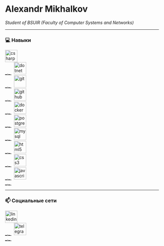 # Alexandr Mikhalkov

*Student of BSUIR (Faculty of Computer Systems and Networks)*

---

### 💻 Навыки

<p align="left">
  <a href="https://learn.microsoft.com/ru-ru/dotnet/csharp/" target="_blank" rel="noreferrer"> 
    <img src="https://skillicons.dev/icons?i=cs" alt="csharp" width="40" height="40"/>
    <br>_._
  </a>&nbsp;
  <a href="https://dotnet.microsoft.com/" target="_blank" rel="noreferrer"> 
    <img src="https://skillicons.dev/icons?i=dotnet" alt="dotnet" width="40" height="40"/> 
    <br>_._
  </a>&nbsp;
  <a href="https://git-scm.com/" target="_blank" rel="noreferrer"> 
    <img src="https://skillicons.dev/icons?i=git" alt="git" width="40" height="40"/> 
    <br>_._
  </a>&nbsp;
  <a href="https://github.com/" target="_blank" rel="noreferrer"> 
    <img src="https://skillicons.dev/icons?i=github" alt="github" width="40" height="40"/> 
    <br>_._
  </a>&nbsp;
  <a href="https.com/" target="_blank" rel="noreferrer"> 
    <img src="https://skillicons.dev/icons?i=docker" alt="docker" width="40" height="40"/> 
    <br>_._
  </a>&nbsp;
  <a href="https://www.postgresql.org" target="_blank" rel="noreferrer"> 
    <img src="https://skillicons.dev/icons?i=postgresql" alt="postgresql" width="40" height="40"/> 
    <br>_._
  </a>&nbsp;
  <a href="https://www.mysql.com/" target="_blank" rel="noreferrer"> 
    <img src="https://skillicons.dev/icons?i=mysql" alt="mysql" width="40" height="40"/> 
    <br>_._
  </a>&nbsp;
  <a href="https://www.w3.org/html/" target="_blank" rel="noreferrer"> 
    <img src="https://skillicons.dev/icons?i=html" alt="html5" width="40" height="40"/> 
    <br>_._
  </a>&nbsp;
  <a href="https://www.w3schools.com/css/" target="_blank" rel="noreferrer"> 
    <img src="https://skillicons.dev/icons?i=css" alt="css3" width="40" height="40"/> 
    <br>_._
  </a>&nbsp;
  <a href="https://developer.mozilla.org/en-US/docs/Web/JavaScript" target="_blank" rel="noreferrer"> 
    <img src="https://skillicons.dev/icons?i=js" alt="javascript" width="40" height="40"/> 
    <br>_._
  </a>&nbsp;
</p>

---

### 📫 Социальные сети

<p align="left">
  <a href="[ССЫЛКА_НА_ВАШ_LINKEDIN]" target="_blank">
    <img src="https://skillicons.dev/icons?i=linkedin" alt="linkedin" width="40" height="40"/>
    <br>_._
  </a>&nbsp;
  <a href="[ССЫЛКА_НА_ВАШ_TELEGRAM]" target="_blank">
    <img src="https://skillicons.dev/icons?i=telegram" alt="telegram" width="40" height="40"/>
    <br>_._
  </a>&nbsp;
</p>
